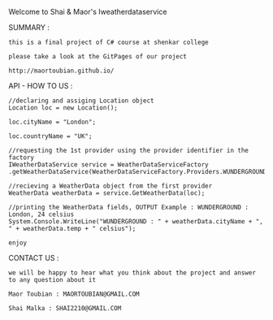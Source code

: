 Welcome to Shai & Maor's Iweatherdataservice

SUMMARY :

	this is a final project of C# course at shenkar college

	please take a look at the GitPages of our project

	http://maortoubian.github.io/

API - HOW TO US :

	//declaring and assiging Location object
	Location loc = new Location();

	loc.cityName = "London";

	loc.countryName = "UK";

	//requesting the 1st provider using the provider identifier in the factory
	IWeatherDataService service = WeatherDataServiceFactory .getWeatherDataService(WeatherDataServiceFactory.Providers.WUNDERGROUND);

	//recieving a WeatherData object from the first provider
	WeatherData weatherData = service.GetWeatherData(loc);

	//printing the WeatherData fields, OUTPUT Example : WUNDERGROUND : London, 24 celsius
	System.Console.WriteLine("WUNDERGROUND : " + weatherData.cityName + ", " + weatherData.temp + " celsius");

	enjoy

CONTACT US :

	we will be happy to hear what you think about the project and answer to any question about it

	Maor Toubian : MAORTOUBIAN@GMAIL.COM

	Shai Malka : SHAI2210@GMAIL.COM 
